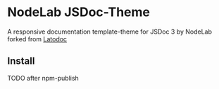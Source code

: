 # NodeLab JSDoc-Theme

A responsive documentation template-theme for JSDoc 3 by NodeLab forked from [Latodoc](https://github.com/smeijer/latodoc)

## Install

TODO after npm-publish